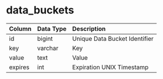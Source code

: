 # data\_buckets

| Column | Data Type | Description |
| :--- | :--- | :--- |
| id | bigint | Unique Data Bucket Identifier |
| key | varchar | Key |
| value | text | Value |
| expires | int | Expiration UNIX Timestamp |

